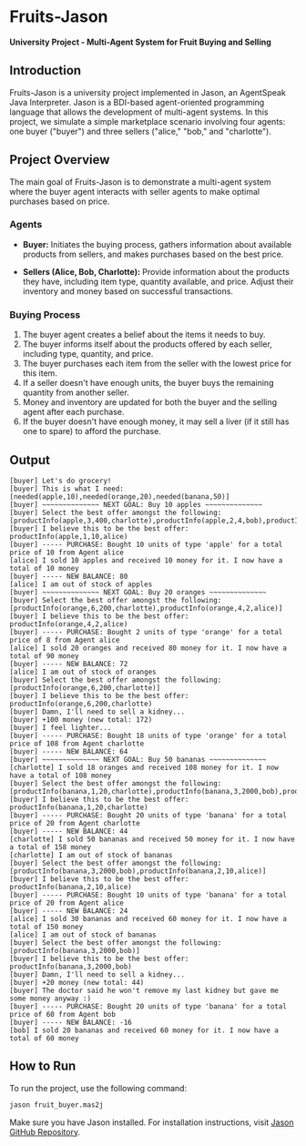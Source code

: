 # Fruits-Jason

**University Project - Multi-Agent System for Fruit Buying and Selling**

## Introduction

Fruits-Jason is a university project implemented in Jason, an AgentSpeak Java Interpreter. Jason is a BDI-based agent-oriented programming language that allows the development of multi-agent systems. In this project, we simulate a simple marketplace scenario involving four agents: one buyer ("buyer") and three sellers ("alice," "bob," and "charlotte").

## Project Overview

The main goal of Fruits-Jason is to demonstrate a multi-agent system where the buyer agent interacts with seller agents to make optimal purchases based on price.

### Agents

- **Buyer:** Initiates the buying process, gathers information about available products from sellers, and makes purchases based on the best price.

- **Sellers (Alice, Bob, Charlotte):** Provide information about the products they have, including item type, quantity available, and price. Adjust their inventory and money based on successful transactions.

### Buying Process

1. The buyer agent creates a belief about the items it needs to buy.
2. The buyer informs itself about the products offered by each seller, including type, quantity, and price.
3. The buyer purchases each item from the seller with the lowest price for this item.
4. If a seller doesn't have enough units, the buyer buys the remaining quantity from another seller.
5. Money and inventory are updated for both the buyer and the selling agent after each purchase.
6. If the buyer doesn't have enough money, it may sell a liver (if it still has one to spare) to afford the purchase.

## Output

```
[buyer] Let's do grocery!
[buyer] This is what I need: [needed(apple,10),needed(orange,20),needed(banana,50)]
[buyer] ~~~~~~~~~~~~~~ NEXT GOAL: Buy 10 apples ~~~~~~~~~~~~~~
[buyer] Select the best offer amongst the following: [productInfo(apple,3,400,charlotte),productInfo(apple,2,4,bob),productInfo(apple,1,10,alice)]
[buyer] I believe this to be the best offer: productInfo(apple,1,10,alice)
[buyer] ----- PURCHASE: Bought 10 units of type 'apple' for a total price of 10 from Agent alice
[alice] I sold 10 apples and received 10 money for it. I now have a total of 10 money
[buyer] ----- NEW BALANCE: 80
[alice] I am out of stock of apples
[buyer] ~~~~~~~~~~~~~~ NEXT GOAL: Buy 20 oranges ~~~~~~~~~~~~~~
[buyer] Select the best offer amongst the following: [productInfo(orange,6,200,charlotte),productInfo(orange,4,2,alice)]
[buyer] I believe this to be the best offer: productInfo(orange,4,2,alice)
[buyer] ----- PURCHASE: Bought 2 units of type 'orange' for a total price of 8 from Agent alice
[alice] I sold 20 oranges and received 80 money for it. I now have a total of 90 money
[buyer] ----- NEW BALANCE: 72
[alice] I am out of stock of oranges
[buyer] Select the best offer amongst the following: [productInfo(orange,6,200,charlotte)]
[buyer] I believe this to be the best offer: productInfo(orange,6,200,charlotte)
[buyer] Damn, I'll need to sell a kidney...
[buyer] +100 money (new total: 172)
[buyer] I feel lighter...
[buyer] ----- PURCHASE: Bought 18 units of type 'orange' for a total price of 108 from Agent charlotte
[buyer] ----- NEW BALANCE: 64
[buyer] ~~~~~~~~~~~~~~ NEXT GOAL: Buy 50 bananas ~~~~~~~~~~~~~~
[charlotte] I sold 18 oranges and received 108 money for it. I now have a total of 108 money
[buyer] Select the best offer amongst the following: [productInfo(banana,1,20,charlotte),productInfo(banana,3,2000,bob),productInfo(banana,2,10,alice)]
[buyer] I believe this to be the best offer: productInfo(banana,1,20,charlotte)
[buyer] ----- PURCHASE: Bought 20 units of type 'banana' for a total price of 20 from Agent charlotte
[buyer] ----- NEW BALANCE: 44
[charlotte] I sold 50 bananas and received 50 money for it. I now have a total of 158 money
[charlotte] I am out of stock of bananas
[buyer] Select the best offer amongst the following: [productInfo(banana,3,2000,bob),productInfo(banana,2,10,alice)]
[buyer] I believe this to be the best offer: productInfo(banana,2,10,alice)
[buyer] ----- PURCHASE: Bought 10 units of type 'banana' for a total price of 20 from Agent alice
[buyer] ----- NEW BALANCE: 24
[alice] I sold 30 bananas and received 60 money for it. I now have a total of 150 money
[alice] I am out of stock of bananas
[buyer] Select the best offer amongst the following: [productInfo(banana,3,2000,bob)]
[buyer] I believe this to be the best offer: productInfo(banana,3,2000,bob)
[buyer] Damn, I'll need to sell a kidney...
[buyer] +20 money (new total: 44)
[buyer] The doctor said he won't remove my last kidney but gave me some money anyway :)
[buyer] ----- PURCHASE: Bought 20 units of type 'banana' for a total price of 60 from Agent bob
[buyer] ----- NEW BALANCE: -16
[bob] I sold 20 bananas and received 60 money for it. I now have a total of 60 money
```

## How to Run

To run the project, use the following command:

```bash
jason fruit_buyer.mas2j
```
Make sure you have Jason installed. For installation instructions, visit [Jason GitHub Repository](https://github.com/jason-lang/jason).
